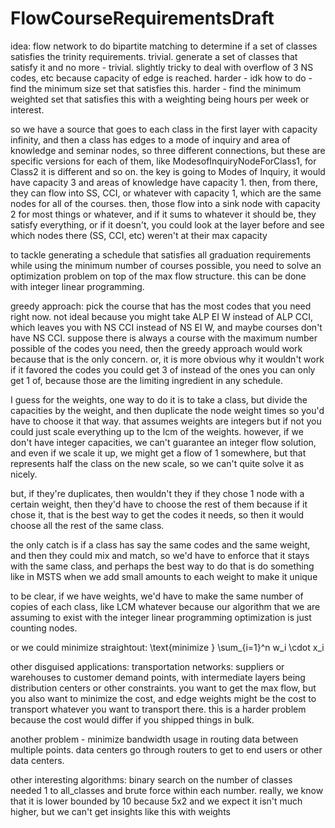 # FlowCourseRequirementsDraft

idea: flow network to do bipartite matching to determine if a set of classes satisfies the trinity requirements. trivial. generate a set of classes that satisfy it and no more - trivial. slightly tricky to deal with overflow of 3 NS codes, etc because capacity of edge is reached. harder - idk how to do - find the minimum size set that satisfies this. harder - find the minimum weighted set that satisfies this with a weighting being hours per week or interest.

so we have a source that goes to each class in the first layer with capacity infinity, and then a class has edges to a mode of inquiry and area of knowledge and seminar nodes, so three different connections, but these are specific versions for each of them, like ModesofInquiryNodeForClass1, for Class2 it is different and so on. the key is going to Modes of Inquiry, it would have capacity 3 and areas of knowledge have capacity 1. then, from there, they can flow into SS, CCI, or whatever with capacity 1, which are the same nodes for all of the courses. then, those flow into a sink node with capacity 2 for most things or whatever, and if it sums to whatever it should be, they satisfy everything, or if it doesn't, you could look at the layer before and see which nodes there (SS, CCI, etc) weren't at their max capacity

to tackle generating a schedule that satisfies all graduation requirements while using the minimum number of courses possible, you need to solve an optimization problem on top of the max flow structure. this can be done with integer linear programming.

greedy approach: pick the course that has the most codes that you need right now. not ideal because you might take ALP EI W instead of ALP CCI, which leaves you with NS CCI instead of NS EI W, and maybe courses don't have NS CCI. suppose there is always a course with the maximum number possible of the codes you need, then the greedy approach would work because that is the only concern. or, it is more obvious why it wouldn't work if it favored the codes you could get 3 of instead of the ones you can only get 1 of, because those are the limiting ingredient in any schedule. 

 I guess for the weights, one way to do it is to take a class, but divide the capacities by the weight, and then duplicate the node weight times so you'd have to choose it that way. that assumes weights are integers but if not you could just scale everything up to the lcm of the weights. however, if we don't have integer capacities, we can't guarantee an integer flow solution, and even if we scale it up, we might get a flow of 1 somewhere, but that represents half the class on the new scale, so we can't quite solve it as nicely.

but, if they're duplicates, then wouldn't they if they chose 1 node with a certain weight, then they'd have to choose the rest of them because if it chose it, that is the best way to get the codes it needs, so then it would choose all the rest of the same class.

the only catch is if a class has say the same codes and the same weight, and then they could mix and match, so we'd have to enforce that it stays with the same class, and perhaps the best way to do that is do something like in MSTS when we add small amounts to each weight to make it unique

to be clear, if we have weights, we'd have to make the same number of copies of each class, like LCM whatever because our algorithm that we are assuming to exist with the integer linear programming optimization is just counting nodes.

or we could minimize straightout: \text{minimize } \sum_{i=1}^n w_i \cdot x_i

other disguised applications: transportation networks: suppliers or warehouses to customer demand points, with intermediate layers being distribution centers or other constraints. you want to get the max flow, but you also want to minimize the cost, and edge weights might be the cost to transport whatever you want to transport there. this is a harder problem because the cost would differ if you shipped things in bulk.

another problem - minimize bandwidth usage in routing data between multiple points. data centers go through routers to get to end users or other data centers.

other interesting algorithms: binary search on the number of classes needed 1 to all_classes and brute force within each number. really, we know that it is lower bounded by 10 because 5x2 and we expect it isn't much higher, but we can't get insights like this with weights

